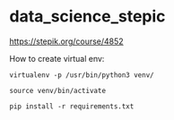 # data_science_stepic
https://stepik.org/course/4852


How to create virtual env: 

	virtualenv -p /usr/bin/python3 venv/
	
	source venv/bin/activate
	
	pip install -r requirements.txt
